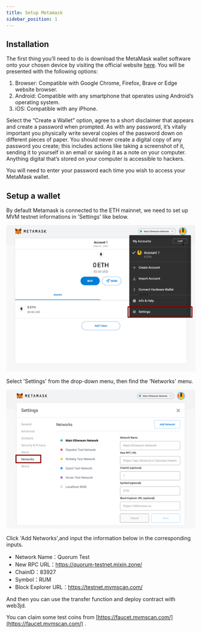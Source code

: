 ```yaml
---
title: Setup Metamask
sidebar_position: 1
---
```


## Installation

The first thing you’ll need to do is download the MetaMask wallet software onto your chosen device by visiting the official website [here](https://metamask.io/). You will be presented with the following options:

1. Browser: Compatible with Google Chrome, Firefox, Brave or Edge website browser.
2. Android: Compatible with any smartphone that operates using Android’s operating system.
3. iOS: Compatible with any iPhone.

Select the “Create a Wallet” option, agree to a short disclaimer that appears and create a password when prompted. As with any password, it’s vitally important you physically write several copies of the password down on different pieces of paper. You should never create a digital copy of any password you create; this includes actions like taking a screenshot of it, sending it to yourself in an email or saving it as a note on your computer. Anything digital that’s stored on your computer is accessible to hackers.

You will need to enter your password each time you wish to access your MetaMask wallet.

## Setup a wallet

By default Metamask is connected to the ETH mainnet, we need to set up MVM testnet informations in 'Settings' like below.

![setting](./images/setting.png)

Select 'Settings' from the drop-down menu, then find the 'Networks' menu.

![network](./images/network.png)

Click 'Add Networks',and input the information below in the corresponding inputs.

- Network Name：Quorum Test
- New RPC URL：<https://quorum-testnet.mixin.zone/>
- ChainID：83927
- Symbol：RUM
- Block Explorer URL：<https://testnet.mvmscan.com/>

And then you can use the transfer function and deploy contract with web3jd.

You can claim some test coins from  [https://faucet.mvmscan.com/](https://faucet.mvmscan.com/) .
